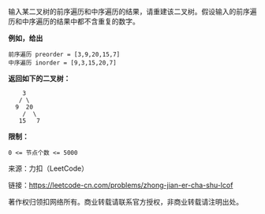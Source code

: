 输入某二叉树的前序遍历和中序遍历的结果，请重建该二叉树。假设输入的前序遍历和中序遍历的结果中都不含重复的数字。

 

**例如，给出**

```
前序遍历 preorder = [3,9,20,15,7]
中序遍历 inorder = [9,3,15,20,7]
```

**返回如下的二叉树：**

```
	3
   / \
  9  20
    /  \
   15   7
```

**限制：**

```
0 <= 节点个数 <= 5000
```

来源：力扣（LeetCode）



链接：https://leetcode-cn.com/problems/zhong-jian-er-cha-shu-lcof



著作权归领扣网络所有。商业转载请联系官方授权，非商业转载请注明出处。